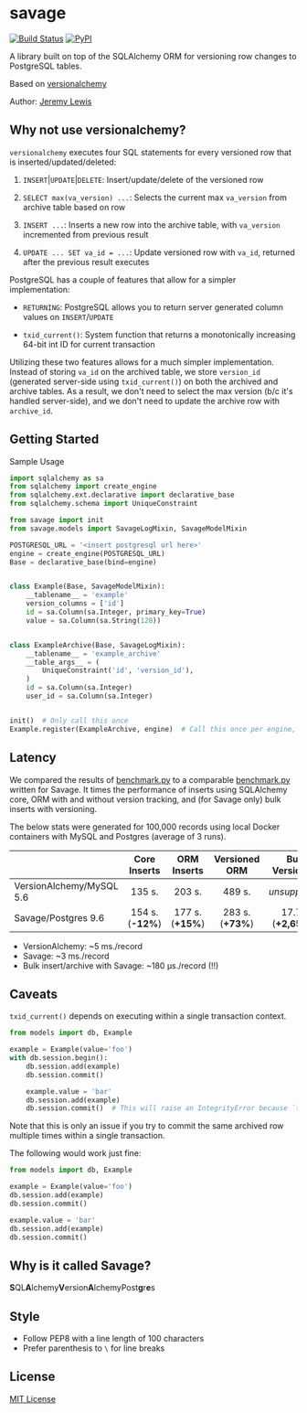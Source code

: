 # savage
[![Build Status](https://travis-ci.org/NerdWalletOSS/savage.svg?branch=master)](https://travis-ci.org/NerdWalletOSS/savage)
[![PyPI](https://img.shields.io/pypi/v/savage.svg)](https://pypi.org/project/savage/)

A library built on top of the SQLAlchemy ORM for versioning row changes to PostgreSQL tables.

Based on [versionalchemy](https://github.com/NerdWalletOSS/versionalchemy)

Author: [Jeremy Lewis](https://www.github.com/luislew/)

## Why not use versionalchemy?

`versionalchemy` executes four SQL statements for every versioned row that is inserted/updated/deleted:

  1. `INSERT`|`UPDATE`|`DELETE`: Insert/update/delete of the versioned row

  2. `SELECT max(va_version) ...`: Selects the current max `va_version` from archive table based on row

  3. `INSERT ...`: Inserts a new row into the archive table, with `va_version` incremented from previous result

  4. `UPDATE ... SET va_id = ...`: Update versioned row with `va_id`, returned after the previous result executes

PostgreSQL has a couple of features that allow for a simpler implementation:

  * `RETURNING`: PostgreSQL allows you to return server generated column values on `INSERT`/`UPDATE`

  * `txid_current()`: System function that returns a monotonically increasing 64-bit int ID for current transaction

Utilizing these two features allows for a much simpler implementation. Instead of storing `va_id` on the archived
table, we store `version_id` (generated server-side using `txid_current()`) on both the archived and archive tables.
As a result, we don't need to select the max version (b/c it's handled server-side), and we don't need to update
the archive row with `archive_id`.

## Getting Started

Sample Usage

```python
import sqlalchemy as sa
from sqlalchemy import create_engine
from sqlalchemy.ext.declarative import declarative_base
from sqlalchemy.schema import UniqueConstraint

from savage import init
from savage.models import SavageLogMixin, SavageModelMixin

POSTGRESQL_URL = '<insert postgresql url here>'
engine = create_engine(POSTGRESQL_URL)
Base = declarative_base(bind=engine)


class Example(Base, SavageModelMixin):
    __tablename__ = 'example'
    version_columns = ['id']
    id = sa.Column(sa.Integer, primary_key=True)
    value = sa.Column(sa.String(128))


class ExampleArchive(Base, SavageLogMixin):
    __tablename__ = 'example_archive'
    __table_args__ = (
        UniqueConstraint('id', 'version_id'),
    )
    id = sa.Column(sa.Integer)
    user_id = sa.Column(sa.Integer)


init()  # Only call this once
Example.register(ExampleArchive, engine)  # Call this once per engine, AFTER init()
```

## Latency

We compared the results of [benchmark.py](https://gist.github.com/akshaynanavati/f1e816596d100a33e4b4a9c48099a8b7) to
a comparable [benchmark.py](https://github.com/NerdWalletOSS/savage/blob/master/benchmark.py) written for Savage. It times the performance of inserts using SQLAlchemy core, ORM
with and without version tracking, and (for Savage only) bulk inserts with versioning.

The below stats were generated for 100,000 records using local Docker containers with MySQL and Postgres (average of 3 runs).

|        | Core Inserts | ORM Inserts | Versioned ORM | Bulk Versioning
|--------|:------------:|:-----------:|:-------------:|:---------------:
| VersionAlchemy/MySQL 5.6 | 135 s. | 203 s. | 489 s. | _unsupported_
| Savage/Postgres 9.6 | 154 s. (**-12%**) | 177 s. (**+15%**) | 283 s. (**+73%**) | 17.7 s. (**+2,658%**)

* VersionAlchemy: ~5 ms./record
* Savage: ~3 ms./record
* Bulk insert/archive with Savage: ~180 µs./record (!!)


## Caveats

`txid_current()` depends on executing within a single transaction context.

```python
from models import db, Example

example = Example(value='foo')
with db.session.begin():
    db.session.add(example)
    db.session.commit()

    example.value = 'bar'
    db.session.add(example)
    db.session.commit()  # This will raise an IntegrityError because `txid_current()` hasn't changed
```

Note that this is only an issue if you try to commit the same archived row multiple times within a single transaction.

The following would work just fine:

```python
from models import db, Example

example = Example(value='foo')
db.session.add(example)
db.session.commit()

example.value = 'bar'
db.session.add(example)
db.session.commit()
```

## Why is it called Savage?

**S**QL**A**lchemy**V**ersion**A**lchemyPost**g**r**e**s

## Style

- Follow PEP8 with a line length of 100 characters
- Prefer parenthesis to `\` for line breaks

## License

[MIT License](https://github.com/NerdWalletOSS/savage/blob/master/LICENSE)
